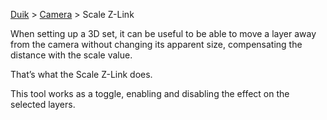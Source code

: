 [Duik](https://github.com/Rainbox-dev/DuAEF_Duik/wiki/Duik-User-Guide) > [Camera](https://github.com/Rainbox-dev/DuAEF_Duik/wiki/Camera) > Scale Z-Link

When setting up a 3D set, it can be useful to be able to move a layer away from the camera without changing its apparent size, compensating the distance with the scale value.

That’s what the Scale Z-Link does.

This tool works as a toggle, enabling and disabling the effect on the selected layers.
